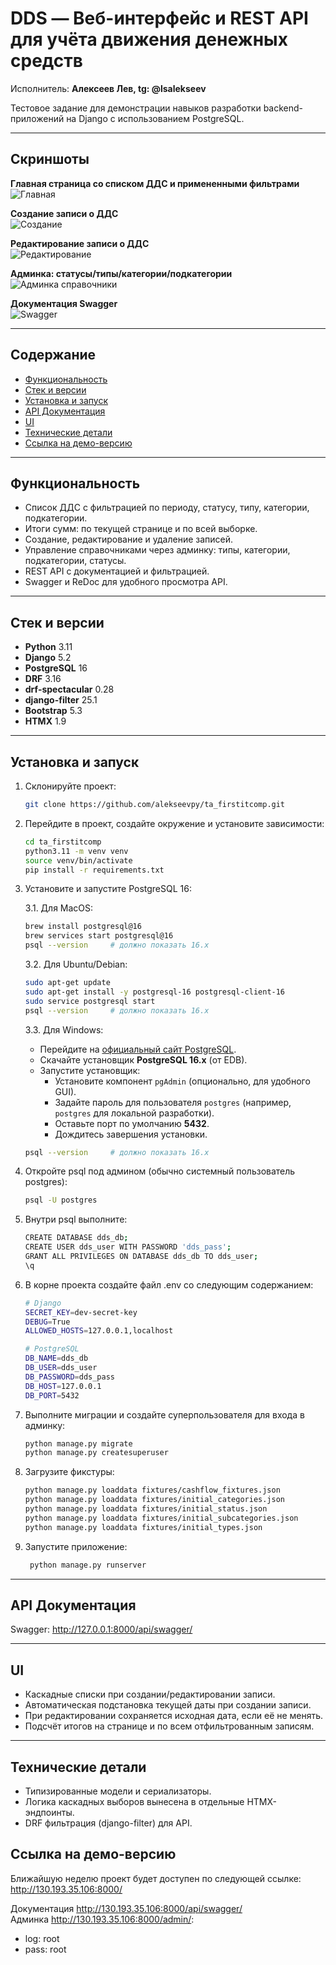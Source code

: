 # DDS — Веб-интерфейс и REST API для учёта движения денежных средств

Исполнитель: **Алексеев Лев, tg: @lsalekseev** 

Тестовое задание для демонстрации навыков разработки backend-приложений на Django с использованием PostgreSQL.

---

## Скриншоты

**Главная страница со списком ДДС и примененными фильтрами**   
![Главная](https://drive.google.com/uc?export=view&id=1-S1MR9SPbWjEP_n8_y0iv-KUmYSmTPHH)

**Создание записи о ДДС**   
![Создание](https://drive.google.com/uc?export=view&id=1-dEDVYdwRTk9dd5-aOav91V9oRQKLPbj)

**Редактирование записи о ДДС**   
![Редактирование](https://drive.google.com/uc?export=view&id=1uc26uFRXk-zMTGa1J6EbwlL5nWTwDVV5)

**Админка: статусы/типы/категории/подкатегории**  
![Админка справочники](https://drive.google.com/uc?export=view&id=1vi5O98zIFPf6mOCGm_25G9ZJSiEQncBI)

**Документация Swagger**  
![Swagger](https://drive.google.com/uc?export=view&id=1YkB2qoBRUi0r8OGqmsj3LLuRSys1w5Ti)

---

## Содержание

- [Функциональность](#функциональность)
- [Стек и версии](#стек-и-версии)
- [Установка и запуск](#установка-и-запуск)
- [API Документация](#api-документация)
- [UI](#ui)
- [Технические детали](#технические-детали)
- [Ссылка на демо-версию](#ссылка-на-демо-версию)

---

## Функциональность

- Список ДДС с фильтрацией по периоду, статусу, типу, категории, подкатегории.
- Итоги сумм: по текущей странице и по всей выборке.
- Создание, редактирование и удаление записей.
- Управление справочниками через админку: типы, категории, подкатегории, статусы.
- REST API с документацией и фильтрацией.
- Swagger и ReDoc для удобного просмотра API.

---

## Стек и версии

- **Python** 3.11  
- **Django** 5.2  
- **PostgreSQL** 16  
- **DRF** 3.16  
- **drf-spectacular** 0.28  
- **django-filter** 25.1  
- **Bootstrap** 5.3  
- **HTMX** 1.9

---

## Установка и запуск

1. Склонируйте проект:
   ```bash
   git clone https://github.com/alekseevpy/ta_firstitcomp.git

2. Перейдите в проект, создайте окружение и установите зависимости:
    ```bash
    cd ta_firstitcomp
    python3.11 -m venv venv
    source venv/bin/activate
    pip install -r requirements.txt

3. Установите и запустите PostgreSQL 16:
   
   3.1. Для MacOS:
    ```bash
    brew install postgresql@16
    brew services start postgresql@16
    psql --version     # должно показать 16.x
    ```
   
   3.2. Для Ubuntu/Debian:
    ```bash
    sudo apt-get update
    sudo apt-get install -y postgresql-16 postgresql-client-16
    sudo service postgresql start
    psql --version     # должно показать 16.x
    ```
   
   3.3. Для Windows:  
    * Перейдите на [официальный сайт PostgreSQL](https://www.postgresql.org/download/windows/).  
    * Скачайте установщик **PostgreSQL 16.x** (от EDB).  
    * Запустите установщик:  
       - Установите компонент `pgAdmin` (опционально, для удобного GUI).  
       - Задайте пароль для пользователя `postgres` (например, `postgres` для локальной разработки).  
       - Оставьте порт по умолчанию **5432**.  
       - Дождитесь завершения установки.  
    ```bash
    psql --version     # должно показать 16.x
    ```
4. Откройте psql под админом (обычно системный пользователь postgres):
    ```bash
    psql -U postgres
    ```
5. Внутри psql выполните:
    ```bash
    CREATE DATABASE dds_db;
    CREATE USER dds_user WITH PASSWORD 'dds_pass';
    GRANT ALL PRIVILEGES ON DATABASE dds_db TO dds_user;
    \q
    ```
6. В корне проекта создайте файл .env со следующим содержанием:
    ```bash
    # Django
    SECRET_KEY=dev-secret-key
    DEBUG=True
    ALLOWED_HOSTS=127.0.0.1,localhost
    
    # PostgreSQL
    DB_NAME=dds_db
    DB_USER=dds_user
    DB_PASSWORD=dds_pass
    DB_HOST=127.0.0.1
    DB_PORT=5432
    ```
7. Выполните миграции и создайте суперпользователя для входа в админку:
    ```bash
    python manage.py migrate
    python manage.py createsuperuser
    ```
8. Загрузите фикстуры:
    ```bash
    python manage.py loaddata fixtures/cashflow_fixtures.json
    python manage.py loaddata fixtures/initial_categories.json
    python manage.py loaddata fixtures/initial_status.json
    python manage.py loaddata fixtures/initial_subcategories.json
    python manage.py loaddata fixtures/initial_types.json
    ```
9. Запустите приложение:
   ```bash
    python manage.py runserver
    ```

---

## API Документация

Swagger: http://127.0.0.1:8000/api/swagger/

---

## UI

- Каскадные списки при создании/редактировании записи.
- Автоматическая подстановка текущей даты при создании записи.
- При редактировании сохраняется исходная дата, если её не менять.
- Подсчёт итогов на странице и по всем отфильтрованным записям.

---

## Технические детали

- Типизированные модели и сериализаторы.
- Логика каскадных выборов вынесена в отдельные HTMX-эндпоинты.
- DRF фильтрация (django-filter) для API.


## Ссылка на демо-версию
Ближайшую неделю проект будет доступен по следующей ссылке: http://130.193.35.106:8000/

Документация http://130.193.35.106:8000/api/swagger/  
Админка http://130.193.35.106:8000/admin/:
  - log: root
  - pass: root
